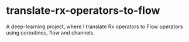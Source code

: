 # translate-rx-operators-to-flow
A deep-learning project, where I translate Rx operators to Flow operators using coroutines, flow and channels.

